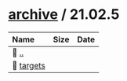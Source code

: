 ---
---

# [archive](/archive/) / 21.02.5


| Name | Size | Date |
|:---|---:|---|
| 📁 [..](../) | | |
| 📁 [targets](targets) | | |

